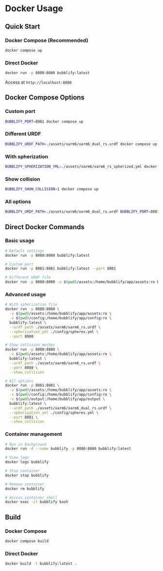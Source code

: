 # Docker Usage

## Quick Start

### Docker Compose (Recommended)
```bash
docker compose up
```

### Direct Docker
```bash
docker run -p 8080:8080 bubblify:latest
```

Access at `http://localhost:8080`

## Docker Compose Options

### Custom port
```bash
BUBBLIFY_PORT=8081 docker compose up
```

### Different URDF
```bash
BUBBLIFY_URDF_PATH=./assets/xarm6/xarm6_dual_rs.urdf docker compose up
```

### With spherization
```bash
BUBBLIFY_SPHERIZATION_YML=./assets/xarm6/xarm6_rs_spherized.yml docker compose up
```

### Show collision
```bash
BUBBLIFY_SHOW_COLLISION=1 docker compose up
```

### All options
```bash
BUBBLIFY_URDF_PATH=./assets/xarm6/xarm6_dual_rs.urdf BUBBLIFY_PORT=8081 BUBBLIFY_SPHERIZATION_YML=./assets/xarm6/xarm6_dual_rs_spherized.yml BUBBLIFY_SHOW_COLLISION=1 docker compose up
```

## Direct Docker Commands

### Basic usage
```bash
# Default settings
docker run -p 8080:8080 bubblify:latest

# Custom port
docker run -p 8081:8081 bubblify:latest --port 8081

# Different URDF file
docker run -p 8080:8080 -v $(pwd)/assets:/home/bubblify/app/assets:ro bubblify:latest --urdf_path ./assets/xarm6/xarm6_dual_rs.urdf --port 8080
```

### Advanced usage
```bash
# With spherization file
docker run -p 8080:8080 \
  -v $(pwd)/assets:/home/bubblify/app/assets:ro \
  -v $(pwd)/config:/home/bubblify/app/config:ro \
  bubblify:latest \
  --urdf_path ./assets/xarm6/xarm6_rs.urdf \
  --spherization_yml ./config/spheres.yml \
  --port 8080

# Show collision meshes
docker run -p 8080:8080 \
  -v $(pwd)/assets:/home/bubblify/app/assets:ro \
  bubblify:latest \
  --urdf_path ./assets/xarm6/xarm6_rs.urdf \
  --port 8080 \
  --show_collision

# All options
docker run -p 8081:8081 \
  -v $(pwd)/assets:/home/bubblify/app/assets:ro \
  -v $(pwd)/config:/home/bubblify/app/config:ro \
  -v $(pwd)/output:/home/bubblify/app/output \
  bubblify:latest \
  --urdf_path ./assets/xarm6/xarm6_dual_rs.urdf \
  --spherization_yml ./config/spheres.yml \
  --port 8081 \
  --show_collision
```

### Container management
```bash
# Run in background
docker run -d --name bubblify -p 8080:8080 bubblify:latest

# View logs
docker logs bubblify

# Stop container
docker stop bubblify

# Remove container
docker rm bubblify

# Access container shell
docker exec -it bubblify bash
```

## Build

### Docker Compose
```bash
docker compose build
```

### Direct Docker
```bash
docker build -t bubblify:latest .
```
